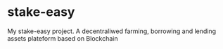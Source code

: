 # stake-easy
My stake-easy project. A decentraliwed farming, borrowing and lending assets plateform based on Blockchain
